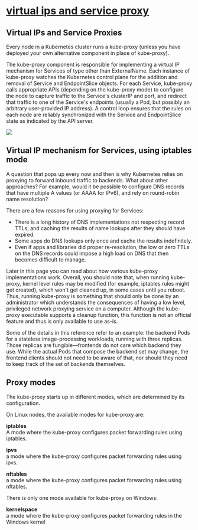 # **[virtual ips and service proxy](https://kubernetes.io/docs/reference/networking/virtual-ips/)**

## Virtual IPs and Service Proxies

Every node in a Kubernetes cluster runs a kube-proxy (unless you have deployed your own alternative component in place of kube-proxy).

The kube-proxy component is responsible for implementing a virtual IP mechanism for Services of type other than ExternalName. Each instance of kube-proxy watches the Kubernetes control plane for the addition and removal of Service and EndpointSlice objects. For each Service, kube-proxy calls appropriate APIs (depending on the kube-proxy mode) to configure the node to capture traffic to the Service's clusterIP and port, and redirect that traffic to one of the Service's endpoints (usually a Pod, but possibly an arbitrary user-provided IP address). A control loop ensures that the rules on each node are reliably synchronized with the Service and EndpointSlice state as indicated by the API server.

![](https://kubernetes.io/images/docs/services-iptables-overview.svg)

## Virtual IP mechanism for Services, using iptables mode

A question that pops up every now and then is why Kubernetes relies on proxying to forward inbound traffic to backends. What about other approaches? For example, would it be possible to configure DNS records that have multiple A values (or AAAA for IPv6), and rely on round-robin name resolution?

There are a few reasons for using proxying for Services:

- There is a long history of DNS implementations not respecting record TTLs, and caching the results of name lookups after they should have expired.
- Some apps do DNS lookups only once and cache the results indefinitely.
- Even if apps and libraries did proper re-resolution, the low or zero TTLs on the DNS records could impose a high load on DNS that then becomes difficult to manage.

Later in this page you can read about how various kube-proxy implementations work. Overall, you should note that, when running kube-proxy, kernel level rules may be modified (for example, iptables rules might get created), which won't get cleaned up, in some cases until you reboot. Thus, running kube-proxy is something that should only be done by an administrator which understands the consequences of having a low level, privileged network proxying service on a computer. Although the kube-proxy executable supports a cleanup function, this function is not an official feature and thus is only available to use as-is.

Some of the details in this reference refer to an example: the backend Pods for a stateless image-processing workloads, running with three replicas. Those replicas are fungible—frontends do not care which backend they use. While the actual Pods that compose the backend set may change, the frontend clients should not need to be aware of that, nor should they need to keep track of the set of backends themselves.

## Proxy modes

The kube-proxy starts up in different modes, which are determined by its configuration.

On Linux nodes, the available modes for kube-proxy are:

**iptables**\
A mode where the kube-proxy configures packet forwarding rules using iptables.

**ipvs**\
a mode where the kube-proxy configures packet forwarding rules using ipvs.

**nftables**\
a mode where the kube-proxy configures packet forwarding rules using nftables.

There is only one mode available for kube-proxy on Windows:

**kernelspace**\
a mode where the kube-proxy configures packet forwarding rules in the Windows kernel
